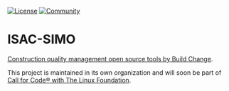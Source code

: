 [![License](https://img.shields.io/badge/License-Apache2-blue.svg)](https://www.apache.org/licenses/LICENSE-2.0) [![Community](https://img.shields.io/badge/Join-Community-blue.svg)](https://developer.ibm.com/callforcode/solutions/projects/get-started/)

# ISAC-SIMO

[Construction quality management open source tools by Build Change](https://github.com/ISAC-SIMO). 

This project is maintained in its own organization and will soon be part of [Call for Code® with The Linux Foundation](https://www.linuxfoundation.org/projects/call-for-code/).

